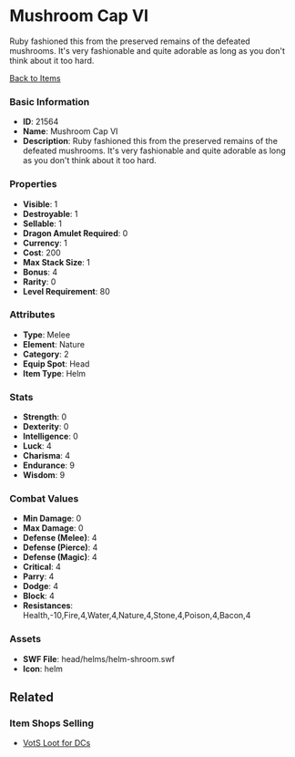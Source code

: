 # Mushroom Cap VI

Ruby fashioned this from the preserved remains of the defeated mushrooms. It's very fashionable and quite adorable as long as you don't think about it too hard.

[Back to Items](../items.md)

### Basic Information

- **ID**: 21564
- **Name**: Mushroom Cap VI
- **Description**: Ruby fashioned this from the preserved remains of the defeated mushrooms. It&#039;s very fashionable and quite adorable as long as you don&#039;t think about it too hard.

### Properties

- **Visible**: 1
- **Destroyable**: 1
- **Sellable**: 1
- **Dragon Amulet Required**: 0
- **Currency**: 1
- **Cost**: 200
- **Max Stack Size**: 1
- **Bonus**: 4
- **Rarity**: 0
- **Level Requirement**: 80

### Attributes

- **Type**: Melee
- **Element**: Nature
- **Category**: 2
- **Equip Spot**: Head
- **Item Type**: Helm

### Stats

- **Strength**: 0
- **Dexterity**: 0
- **Intelligence**: 0
- **Luck**: 4
- **Charisma**: 4
- **Endurance**: 9
- **Wisdom**: 9

### Combat Values

- **Min Damage**: 0
- **Max Damage**: 0
- **Defense (Melee)**: 4
- **Defense (Pierce)**: 4
- **Defense (Magic)**: 4
- **Critical**: 4
- **Parry**: 4
- **Dodge**: 4
- **Block**: 4
- **Resistances**: Health,-10,Fire,4,Water,4,Nature,4,Stone,4,Poison,4,Bacon,4

### Assets

- **SWF File**: head/helms/helm-shroom.swf
- **Icon**: helm

## Related

### Item Shops Selling

- [VotS Loot for DCs](../item-shops/777-vots-loot-for-dcs.md)

